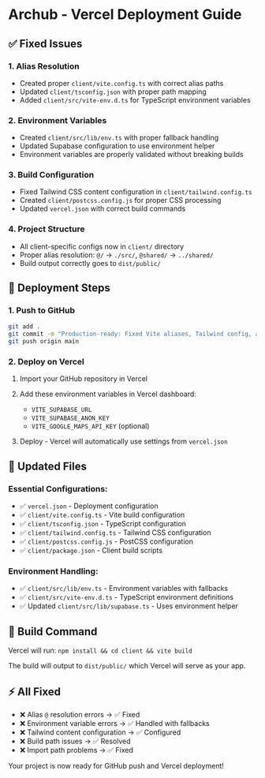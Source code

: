 # Archub - Vercel Deployment Guide

## ✅ Fixed Issues

### 1. Alias Resolution
- Created proper `client/vite.config.ts` with correct alias paths
- Updated `client/tsconfig.json` with proper path mapping
- Added `client/src/vite-env.d.ts` for TypeScript environment variables

### 2. Environment Variables
- Created `client/src/lib/env.ts` with proper fallback handling
- Updated Supabase configuration to use environment helper
- Environment variables are properly validated without breaking builds

### 3. Build Configuration
- Fixed Tailwind CSS content configuration in `client/tailwind.config.ts`
- Created `client/postcss.config.js` for proper CSS processing
- Updated `vercel.json` with correct build commands

### 4. Project Structure
- All client-specific configs now in `client/` directory
- Proper alias resolution: `@/` → `./src/`, `@shared/` → `../shared/`
- Build output correctly goes to `dist/public/`

## 🚀 Deployment Steps

### 1. Push to GitHub
```bash
git add .
git commit -m "Production-ready: Fixed Vite aliases, Tailwind config, and environment handling"
git push origin main
```

### 2. Deploy on Vercel
1. Import your GitHub repository in Vercel
2. Add these environment variables in Vercel dashboard:
   - `VITE_SUPABASE_URL`
   - `VITE_SUPABASE_ANON_KEY` 
   - `VITE_GOOGLE_MAPS_API_KEY` (optional)

3. Deploy - Vercel will automatically use settings from `vercel.json`

## 📁 Updated Files

### Essential Configurations:
- ✅ `vercel.json` - Deployment configuration
- ✅ `client/vite.config.ts` - Vite build configuration  
- ✅ `client/tsconfig.json` - TypeScript configuration
- ✅ `client/tailwind.config.ts` - Tailwind CSS configuration
- ✅ `client/postcss.config.js` - PostCSS configuration
- ✅ `client/package.json` - Client build scripts

### Environment Handling:
- ✅ `client/src/lib/env.ts` - Environment variables with fallbacks
- ✅ `client/src/vite-env.d.ts` - TypeScript environment definitions
- ✅ Updated `client/src/lib/supabase.ts` - Uses environment helper

## 🔧 Build Command
Vercel will run: `npm install && cd client && vite build`

The build will output to `dist/public/` which Vercel will serve as your app.

## ⚡ All Fixed
- ❌ Alias `@` resolution errors → ✅ Fixed
- ❌ Environment variable errors → ✅ Handled with fallbacks
- ❌ Tailwind content configuration → ✅ Configured
- ❌ Build path issues → ✅ Resolved
- ❌ Import path problems → ✅ Fixed

Your project is now ready for GitHub push and Vercel deployment!